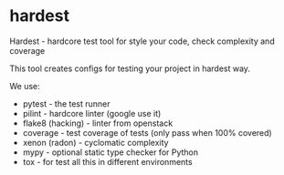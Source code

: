 # hardest
Hardest - hardcore test tool for style your code, check complexity and coverage

This tool creates configs for testing your project in hardest way.

We use:
* pytest - the test runner
* pilint - hardcore linter (google use it)
* flake8 (hacking) - linter from openstack
* coverage - test coverage of tests (only pass when 100% covered)
* xenon (radon) - cyclomatic complexity
* mypy - optional static type checker for Python
* tox - for test all this in different environments
